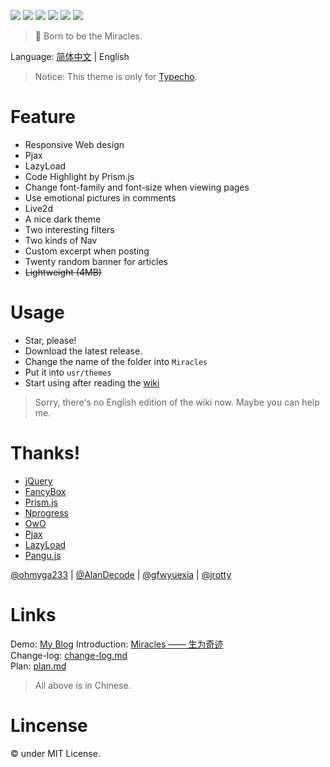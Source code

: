 ![](banner.jpg)
![](https://img.shields.io/badge/build-passing-brightgreen.svg)
![](https://img.shields.io/badge/made%20with-%E2%9D%A4-ff69b4.svg)
![](https://img.shields.io/badge/license-MIT-blue.svg)
![](https://img.shields.io/badge/for-Typecho-blueviolet.svg)
![](https://img.shields.io/badge/version-1.2.0-red.svg)
> 🙌 Born to be the Miracles.

Language: [简体中文](README.md) | English

> Notice: This theme is only for [Typecho](https://github.com/typecho/typecho).

# Feature
- Responsive Web design
- Pjax
- LazyLoad
- Code Highlight by Prism.js
- Change font-family and font-size when viewing pages
- Use emotional pictures in comments
- Live2d
- A nice dark theme
- Two interesting filters
- Two kinds of Nav
- Custom excerpt when posting
- Twenty random banner for articles
- ~~Lightweight (4MB)~~

# Usage
- Star, please!
- Download the latest release.
- Change the name of the folder into `Miracles`
- Put it into `usr/themes`
- Start using after reading the [wiki](https://github.com/BigCoke233/miracles/wiki)
> Sorry, there's no English edition of the wiki now. Maybe you can help me.

# Thanks!
- [jQuery](https://github.com/jquery/jquery)
- [FancyBox](https://github.com/fancyapps/fancybox)
- [Prism.js](https://github.com/PrismJS/prism)
- [Nprogress](https://github.com/rstacruz/nprogress)
- [OwO](https://github.com/DIYgod/OwO)
- [Pjax](https://github.com/defunkt/jquery-pjax)
- [LazyLoad](https://github.com/tuupola/lazyload)
- [Pangu.js](https://github.com/vinta/pangu.js)

[@ohmyga233](https://github.com/ohmyga233) | 
[@AlanDecode](https://github.com/AlanDecode) | 
[@gfwyuexia](https://github.com/gfwyuexia) | 
[@jrotty](https://github.com/jrotty)

# Links
Demo: [My Blog](https://guhub.cn) 
Introduction: [Miracles —— 生为奇迹](https://guhub.cn/p/miracles.html)  
Change-log: [change-log.md](https://github.com/BigCoke233/miracles/blob/master/change-log.md)  
Plan: [plan.md](https://github.com/BigCoke233/miracles/blob/master/plan.md)
> All above is in Chinese.

# Lincense
&copy; under MIT License.
